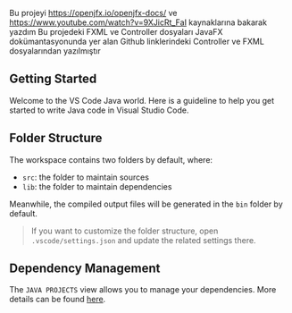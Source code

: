 Bu projeyi https://openjfx.io/openjfx-docs/ ve https://www.youtube.com/watch?v=9XJicRt_FaI kaynaklarına bakarak yazdım
Bu projedeki FXML ve Controller dosyaları JavaFX dokümantasyonunda yer alan Github linklerindeki Controller ve FXML dosyalarından yazılmıştır

## Getting Started

Welcome to the VS Code Java world. Here is a guideline to help you get started to write Java code in Visual Studio Code.

## Folder Structure

The workspace contains two folders by default, where:

- `src`: the folder to maintain sources
- `lib`: the folder to maintain dependencies

Meanwhile, the compiled output files will be generated in the `bin` folder by default.

> If you want to customize the folder structure, open `.vscode/settings.json` and update the related settings there.

## Dependency Management

The `JAVA PROJECTS` view allows you to manage your dependencies. More details can be found [here](https://github.com/microsoft/vscode-java-dependency#manage-dependencies).

